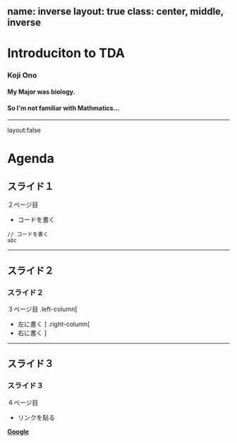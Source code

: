 name: inverse
layout: true
class: center, middle, inverse
---
# Introduciton to TDA
### Koji Ono

#### My Major was biology.

#### So I'm not familiar with Mathmatics...
---
layout:false
# Agenda
## スライド１
２ページ目

* コードを書く
```
// コードを書く
abc
```
---
## スライド２
### スライド２
３ページ目
.left-column[
* 左に書く
]
.right-column[
* 右に書く
]

---
## スライド３
### スライド３
４ページ目

* リンクを貼る

__[Google](https://www.google.co.jp/)__